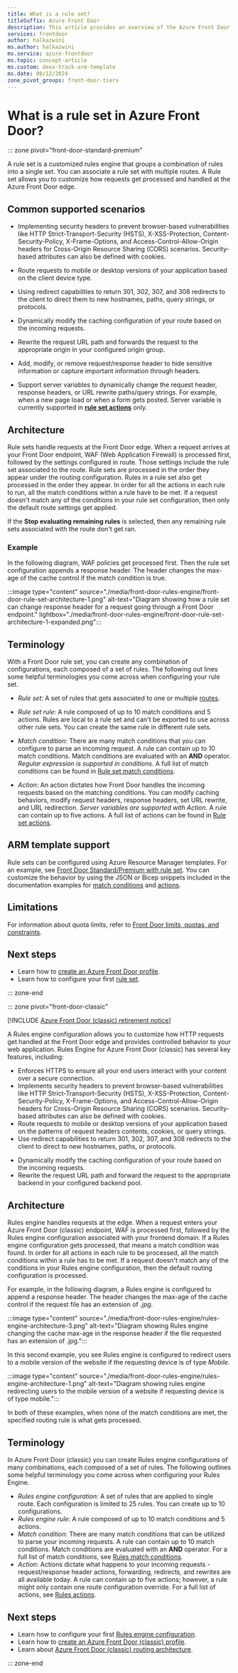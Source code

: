 ```yaml
---
title: What is a rule set?
titleSuffix: Azure Front Door
description: This article provides an overview of the Azure Front Door Rule sets feature.
services: frontdoor
author: halkazwini
ms.author: halkazwini
ms.service: azure-frontdoor
ms.topic: concept-article
ms.custom: devx-track-arm-template
ms.date: 08/12/2024
zone_pivot_groups: front-door-tiers
---
```


# What is a rule set in Azure Front Door? 

::: zone pivot="front-door-standard-premium"

A rule set is a customized rules engine that groups a combination of rules into a single set. You can associate a rule set with multiple routes. A Rule set allows you to customize how requests get processed and handled at the Azure Front Door edge.

## Common supported scenarios

* Implementing security headers to prevent browser-based vulnerabilities like HTTP Strict-Transport-Security (HSTS), X-XSS-Protection, Content-Security-Policy, X-Frame-Options, and Access-Control-Allow-Origin headers for Cross-Origin Resource Sharing (CORS) scenarios. Security-based attributes can also be defined with cookies.

* Route requests to mobile or desktop versions of your application based on the client device type.

* Using redirect capabilities to return 301, 302, 307, and 308 redirects to the client to direct them to new hostnames, paths, query strings, or protocols.

* Dynamically modify the caching configuration of your route based on the incoming requests.

* Rewrite the request URL path and forwards the request to the appropriate origin in your configured origin group.

* Add, modify, or remove request/response header to hide sensitive information or capture important information through headers.

* Support server variables to dynamically change the request header, response headers, or URL rewrite paths/query strings. For example, when a new page load or when a form gets posted. Server variable is currently supported in **[rule set actions](front-door-rules-engine-actions.md)** only.

## Architecture

Rule sets handle requests at the Front Door edge. When a request arrives at your Front Door endpoint, WAF (Web Application Firewall) is processed first, followed by the settings configured in route. Those settings include the rule set associated to the route. Rule sets are processed in the order they appear under the routing configuration. Rules in a rule set also get processed in the order they appear. In order for all the actions in each rule to run, all the match conditions within a rule have to be met. If a request doesn't match any of the conditions in your rule set configuration, then only the default route settings get applied.

If the **Stop evaluating remaining rules** is selected, then any remaining rule sets associated with the route don't get ran.  

### Example

In the following diagram, WAF policies get processed first. Then the rule set configuration appends a response header. The header changes the max-age of the cache control if the match condition is true.

:::image type="content" source="./media/front-door-rules-engine/front-door-rule-set-architecture-1.png" alt-text="Diagram showing how a rule set can change response header for a request going through a Front Door endpoint." lightbox="./media/front-door-rules-engine/front-door-rule-set-architecture-1-expanded.png":::

## Terminology

With a Front Door rule set, you can create any combination of configurations, each composed of a set of rules. The following out lines some helpful terminologies you come across when configuring your rule set.

* *Rule set*: A set of rules that gets associated to one or multiple [routes](front-door-route-matching.md).

* *Rule set rule*: A rule composed of up to 10 match conditions and 5 actions. Rules are local to a rule set and can't be exported to use across other rule sets. You can create the same rule in different rule sets.

* *Match condition*: There are many match conditions that you can configure to parse an incoming request. A rule can contain up to 10 match conditions. Match conditions are evaluated with an **AND** operator. *Regular expression is supported in conditions*. A full list of match conditions can be found in [Rule set match conditions](rules-match-conditions.md).

* *Action*: An action dictates how Front Door handles the incoming requests based on the matching conditions. You can modify caching behaviors, modify request headers, response headers, set URL rewrite, and URL redirection. *Server variables are supported with Action*. A rule can contain up to five actions. A full list of actions can be found in [Rule set actions](front-door-rules-engine-actions.md).

## ARM template support

Rule sets can be configured using Azure Resource Manager templates. For an example, see [Front Door Standard/Premium with rule set](https://github.com/Azure/azure-quickstart-templates/tree/master/quickstarts/microsoft.cdn/front-door-standard-premium-rule-set). You can customize the behavior by using the JSON or Bicep snippets included in the documentation examples for [match conditions](rules-match-conditions.md) and [actions](front-door-rules-engine-actions.md).

## Limitations

For information about quota limits, refer to [Front Door limits, quotas, and constraints](../azure-resource-manager/management/azure-subscription-service-limits.md#azure-front-door-standard-and-premium-service-limits).

## Next steps

* Learn how to [create an Azure Front Door profile](create-front-door-portal.md).
* Learn how to configure your first [rule set](standard-premium/how-to-configure-rule-set.md).

::: zone-end

::: zone pivot="front-door-classic"

[!INCLUDE [Azure Front Door (classic) retirement notice](../../includes/front-door-classic-retirement.md)]

A Rules engine configuration allows you to customize how HTTP requests get handled at the Front Door edge and provides controlled behavior to your web application. Rules Engine for Azure Front Door (classic) has several key features, including:

* Enforces HTTPS to ensure all your end users interact with your content over a secure connection.
* Implements security headers to prevent browser-based vulnerabilities like HTTP Strict-Transport-Security (HSTS), X-XSS-Protection, Content-Security-Policy, X-Frame-Options, and Access-Control-Allow-Origin headers for Cross-Origin Resource Sharing (CORS) scenarios. Security-based attributes can also be defined with cookies.
* Route requests to mobile or desktop versions of your application based on the patterns of request headers contents, cookies, or query strings.
* Use redirect capabilities to return 301, 302, 307, and 308 redirects to the client to direct to new hostnames, paths, or protocols.
- Dynamically modify the caching configuration of your route based on the incoming requests.
- Rewrite the request URL path and forward the request to the appropriate backend in your configured backend pool.

## Architecture 

Rules engine handles requests at the edge. When a request enters your Azure Front Door (classic) endpoint, WAF is processed first, followed by the Rules engine configuration associated with your frontend domain. If a Rules engine configuration gets processed, that means a match condition was found. In order for all actions in each rule to be processed, all the match conditions within a rule has to be met. If a request doesn't match any of the conditions in your Rules engine configuration, then the default routing configuration is processed. 

For example, in the following diagram, a Rules engine is configured to append a response header. The header changes the max-age of the cache control if the request file has an extension of *.jpg*. 

:::image type="content" source="./media/front-door-rules-engine/rules-engine-architecture-3.png" alt-text="Diagram showing Rules engine changing the cache max-age in the response header if the file requested has an extension of .jpg.":::

In this second example, you see Rules engine is configured to redirect users to a mobile version of the website if the requesting device is of type *Mobile*.

:::image type="content" source="./media/front-door-rules-engine/rules-engine-architecture-1.png" alt-text="Diagram showing rules engine redirecting users to the mobile version of a website if requesting device is of type mobile.":::

In both of these examples, when none of the match conditions are met, the specified routing rule is what gets processed. 

## Terminology 

In Azure Front Door (classic) you can create Rules engine configurations of many combinations, each composed of a set of rules. The following outlines some helpful terminology you come across when configuring your Rules Engine. 

- *Rules engine configuration*: A set of rules that are applied to single route. Each configuration is limited to 25 rules. You can create up to 10 configurations. 
- *Rules engine rule*: A rule composed of up to 10 match conditions and 5 actions.
- *Match condition*: There are many match conditions that can be utilized to parse your incoming requests. A rule can contain up to 10 match conditions. Match conditions are evaluated with an **AND** operator. For a full list of match conditions, see [Rules match conditions](rules-match-conditions.md). 
- *Action*: Actions dictate what happens to your incoming requests - request/response header actions, forwarding, redirects, and rewrites are all available today. A rule can contain up to five actions; however, a rule might only contain one route configuration override. For a full list of actions, see [Rules actions](front-door-rules-engine-actions.md).

## Next steps

- Learn how to configure your first [Rules engine configuration](front-door-tutorial-rules-engine.md). 
- Learn how to [create an Azure Front Door (classic) profile](quickstart-create-front-door.md).
- Learn about [Azure Front Door (classic) routing architecture](front-door-routing-architecture.md).

::: zone-end
